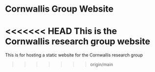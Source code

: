 # Cornwallis Group Website
<<<<<<< HEAD
This is the Cornwallis research group website
=======
This is for hosting a static website for the Cornwallis research group
>>>>>>> origin/main
